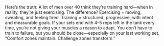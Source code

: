 Here’s the truth: A lot of men over 40 think they’re training hard—when in reality, they’re just exercising.
The difference?
Exercising = moving, sweating, and feeling tired.
Training = structured, progressive, with intent and measurable goals.
If your sets end with 4–5 reps left in the tank every time, you’re not giving your muscles a reason to adapt. You don’t have to train to failure, but you should be close—especially on your last working set.
“Comfort zones maintain. Challenge zones transform.”